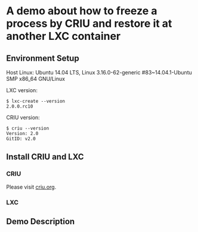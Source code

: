 # A demo about how to freeze a process by CRIU and restore it at another LXC container
## Environment Setup

Host Linux: Ubuntu 14.04 LTS, Linux 3.16.0-62-generic #83~14.04.1-Ubuntu SMP x86_64 GNU/Linux

LXC version:
```
$ lxc-create --version
2.0.0.rc10
```
CRIU version:
```
$ criu --version
Version: 2.0
GitID: v2.0
```

## Install CRIU and LXC

### CRIU
Please visit [criu.org](https://criu.org/Installation).

### LXC

## Demo Description
